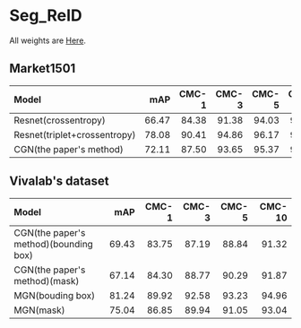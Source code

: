 # Seg_ReID 
All weights are [Here](https://drive.google.com/open?id=1RP2SYc1339XxS_aM3GkPg4cbvGcVpvJr).

## Market1501
| Model                       | mAP |CMC-1 | CMC-3 | CMC-5 | CMC-10 |
| :-------------------------- | ----------: | ----------: | ----------: | ----------: | ----------: | 
| Resnet(crossentropy)|   66.47 | 84.38 | 91.38 | 94.03 | 96.11
| Resnet(triplet+crossentropy)|   78.08  | 90.41 | 94.86 | 96.17 | 97.45 |
| CGN(the paper's method)     | 72.11 | 87.50 | 93.65 | 95.37 | 96.94  |

## Vivalab's dataset
| Model                       | mAP |CMC-1 | CMC-3 | CMC-5 | CMC-10 |
| :-------------------------- | ----------: | ----------: | ----------: | ----------: | ----------: | 
| CGN(the paper's method)(bounding box)|   69.43 | 83.75 | 87.19 | 88.84 | 91.32 |
| CGN(the paper's method)(mask)|  67.14 | 84.30|  88.77|  90.29|  91.87
| MGN(bouding box)            | 81.24 | 89.92 | 92.58 | 93.23 | 94.96 |
| MGN(mask)                   | 75.04 | 86.85|  89.94|  91.05|  93.04 |

